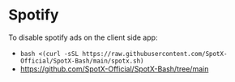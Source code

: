 # Spotify

To disable spotify ads on the client side app:

- `bash <(curl -sSL https://raw.githubusercontent.com/SpotX-Official/SpotX-Bash/main/spotx.sh)`
- https://github.com/SpotX-Official/SpotX-Bash/tree/main
